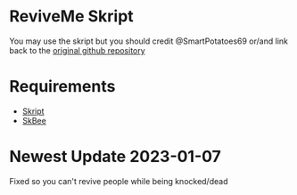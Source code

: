 # ReviveMe Skript
You may use the skript but you should credit @SmartPotatoes69 or/and link back to the <a href="https://github.com/SmartPotatoes69/ReviveMe-Skript">original github repository</a>

# **Requirements**

- <a href="https://github.com/SkriptLang/Skript/releases">Skript</a>
- <a href="https://github.com/ShaneBeee/SkBee/releases">SkBee</a>

# **Newest Update** 2023-01-07
Fixed so you can't revive people while being knocked/dead
